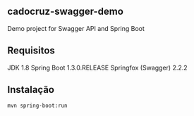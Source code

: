 ## cadocruz-swagger-demo
Demo project for Swagger API and Spring Boot

## Requisitos
JDK 1.8
Spring Boot 1.3.0.RELEASE
Springfox (Swagger) 2.2.2

## Instalação

```bash
mvn spring-boot:run
```
